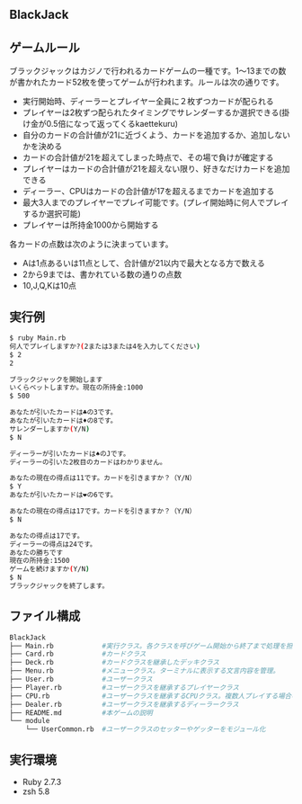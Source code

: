 ## BlackJack
## ゲームルール
ブラックジャックはカジノで行われるカードゲームの一種です。1〜13までの数が書かれたカード52枚を使ってゲームが行われます。ルールは次の通りです。
- 実行開始時、ディーラーとプレイヤー全員に２枚ずつカードが配られる
- プレイヤーは2枚ずつ配られたタイミングでサレンダーするか選択できる(掛け金が0.5倍になって返ってくるkaettekuru)
- 自分のカードの合計値が21に近づくよう、カードを追加するか、追加しないかを決める
- カードの合計値が21を超えてしまった時点で、その場で負けが確定する
- プレイヤーはカードの合計値が21を超えない限り、好きなだけカードを追加できる
- ディーラー、CPUはカードの合計値が17を超えるまでカードを追加する
- 最大3人までのプレイヤーでプレイ可能です。(プレイ開始時に何人でプレイするか選択可能)
- プレイヤーは所持金1000から開始する
  
  
各カードの点数は次のように決まっています。
- Aは1点あるいは11点として、合計値が21以内で最大となる方で数える
- 2から9までは、書かれている数の通りの点数
- 10,J,Q,Kは10点

## 実行例
```bash
$ ruby Main.rb
何人でプレイしますか?(2または3または4を入力してください)
$ 2
2

ブラックジャックを開始します
いくらベットしますか。現在の所持金:1000
$ 500

あなたが引いたカードは♣︎の3です。
あなたが引いたカードは♦︎の8です。
サレンダーしますか(Y/N)
$ N

ディーラーが引いたカードは♠︎のJです。
ディーラーの引いた2枚目のカードはわかりません。

あなたの現在の得点は11です。カードを引きますか？（Y/N）
$ Y
あなたが引いたカードは❤︎の6です。

あなたの現在の得点は17です。カードを引きますか？（Y/N）
$ N

あなたの得点は17です。
ディーラーの得点は24です。
あなたの勝ちです
現在の所持金:1500
ゲームを続けますか(Y/N)
$ N
ブラックジャックを終了します。
```
## ファイル構成
```bash
BlackJack
├── Main.rb            #実行クラス。各クラスを呼びゲーム開始から終了まで処理を担当
├── Card.rb            #カードクラス
├── Deck.rb            #カードクラスを継承したデッキクラス
├── Menu.rb            #メニュークラス。ターミナルに表示する文言内容を管理。
├── User.rb            #ユーザークラス
├── Player.rb          #ユーザークラスを継承するプレイヤークラス
├── CPU.rb             #ユーザークラスを継承するCPUクラス。複数人プレイする場合のプレイヤー用
├── Dealer.rb          #ユーザークラスを継承するディーラークラス
├── README.md          #本ゲームの説明
└── module
    └── UserCommon.rb  #ユーザークラスのセッターやゲッターをモジュール化
```
## 実行環境
- Ruby 2.7.3
- zsh 5.8